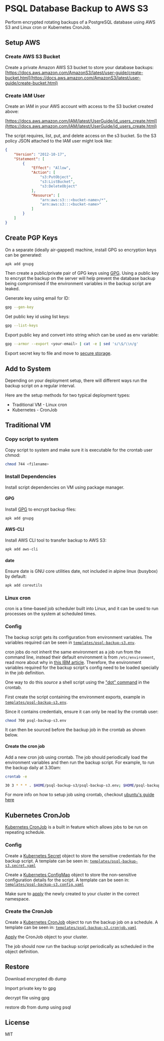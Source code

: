 # PSQL Database Backup to AWS S3

Perform encrypted rotating backups of a PostgreSQL database using AWS S3 and Linux cron or Kubernetes CronJob. 

## Setup AWS

### Create AWS S3 Bucket

Create a private Amazon AWS S3 bucket to store your database backups: 
[https://docs.aws.amazon.com/AmazonS3/latest/user-guide/create-bucket.html](https://docs.aws.amazon.com/AmazonS3/latest/user-guide/create-bucket.html)

### Create IAM User

Create an IAM in your AWS account with access to the S3 bucket created above: 

[https://docs.aws.amazon.com/IAM/latest/UserGuide/id_users_create.html](https://docs.aws.amazon.com/IAM/latest/UserGuide/id_users_create.html)

The script requires, list, put, and delete access on the s3 bucket. So the S3 policy JSON attached to the IAM user might look like:

```json
{
    "Version": "2012-10-17",
    "Statement": [
        {
            "Effect": "Allow",
            "Action": [
                "s3:PutObject",
                "s3:ListBucket",
                "s3:DeleteObject"
            ],
            "Resource": [
                "arn:aws:s3:::<bucket-name>/*",
                "arn:aws:s3:::<bucket-name>"
            ]
        }
    ]
}
```

## Create PGP Keys

On a separate (ideally air-gapped) machine, install GPG so encryption keys can be generated:

```sh
apk add gnupg
```

Then create a public/private pair of GPG keys using [GPG](https://gnupg.org/). Using a public key to encrypt the backup on the server will help prevent the database backup being compromised if the environment variables in the backup script are leaked.

Generate key using email for ID:
```sh
gpg --gen-key
```

Get public key id using list keys:
```sh
gpg --list-keys
```

Export public key and convert into string which can be used as env variable:
```sh
gpg --armor --export <your-email> | cat -e | sed 's/\$/\\n/g'
```

Export secret key to file and move to [secure storage](https://lwn.net/Articles/734767/).

## Add to System

Depending on your deployment setup, there will different ways run the backup script on a regular interval. 

Here are the setup methods for two typical deployment types:

- Traditional VM - Linux cron
- Kubernetes - CronJob

## Traditional VM

### Copy script to system

Copy script to system and make sure it is executable for the crontab user chmod:

```sh
chmod 744 <filename>
```

### Install Dependencies

Install script dependencies on VM using package manager.
#### GPG

Install [GPG](https://gnupg.org/) to encrypt backup files:

```sh
apk add gnupg
```

#### AWS-CLI

Install AWS CLI tool to transfer backup to AWS S3:

```sh
apk add aws-cli
```

#### date

Ensure date is GNU core utilities date, not included in alpine linux (busybox) by default:

```sh
apk add coreutils
```

### Linux cron

cron is a time-based job scheduler built into Linux, and it can be used to run processes on the system at scheduled times.

### Config

The backup script gets its configuration from environment variables. The variables required can be seen in [```templates/psql-backup-s3.env```](/templates/psql-backup-s3.env).

cron jobs do not inherit the same environment as a job run from the command line, instead their default environment is from ```/etc/environment```, read more about why in [this IBM article](https://www.ibm.com/support/pages/cron-environment-and-cron-job-failures). Therefore, the environment variables required for the backup script's config need to be loaded specially in the job definition.

One way to do this <i>source</i> a shell script using the ["dot" command](https://tldp.org/LDP/abs/html/special-chars.html#DOTREF) in the crontab.

First create the script containing the environment exports, example in [```templates/psql-backup-s3.env```](/templates/psql-backup-s3.env).

Since it contains credentials, ensure it can only be read by the crontab user:

```sh
chmod 700 psql-backup-s3.env
```

It can then be sourced before the backup job in the crontab as shown below.

#### Create the cron job

Add a new cron job using crontab. The job should periodically load the environment variables and then run the backup script. For example, to run the backup daily at 3.30am:

```sh
crontab -e
```

```sh
30 3 * * * . $HOME/psql-backup-s3/psql-backup-s3.env; $HOME/psql-backup-s3/psql-backup-s3.sh
```

For more info on how to setup job using crontab, checkout [ubuntu's guide here](https://help.ubuntu.com/community/CronHowto)

## Kubernetes CronJob

[Kubernetes CronJob](https://kubernetes.io/docs/concepts/workloads/controllers/cron-jobs/) is a built in feature which allows jobs to be run on repeating schedule.

### Config

Create a [Kubernetes Secret](https://kubernetes.io/docs/concepts/configuration/secret/) object to store the sensitive credentials for the backup script. A template can be seen in: [```templates/psql-backup-s3.secret.yaml```](templates/psql-backup-s3.secret.yaml)

Create a [Kubernetes ConfigMap](https://kubernetes.io/docs/concepts/configuration/configmap/) object to store the non-sensitive configuration details for the script. A template can be seen in: [```templates/psql-backup-s3.config.yaml```](templates/psql-backup-s3.config.yaml)

Make sure to [apply](https://kubernetes.io/docs/tasks/manage-kubernetes-objects/) the newly created to your cluster in the correct namespace.

### Create the CronJob

Create a [Kubernetes CronJob](https://kubernetes.io/docs/concepts/workloads/controllers/cron-jobs/) object to run the backup job on a schedule. A template can be seen in: [```templates/psql-backup-s3.cronjob.yaml```](templates/psql-backup-s3.cronjob.yaml)

[Apply](https://kubernetes.io/docs/tasks/manage-kubernetes-objects/) the CronJob object to your cluster.

The job should now run the backup script periodically as scheduled in the object definition.

## Restore

Download encrypted db dump

Import private key to gpg

decrypt file using gpg

restore db from dump using psql


## License

MIT
